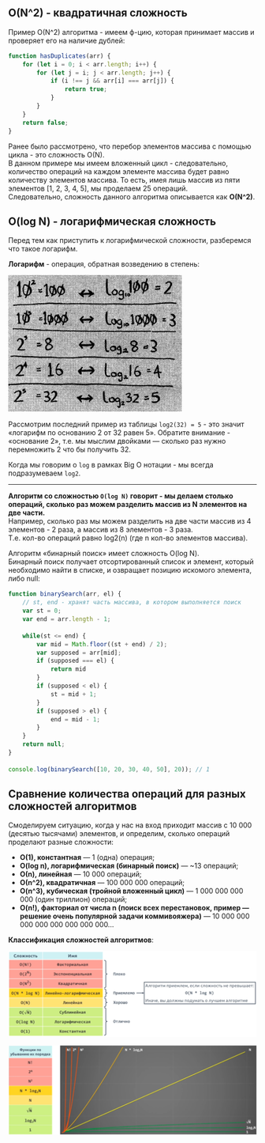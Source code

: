 ## O(N^2) - квадратичная сложность

Пример O(N^2) алгоритма - имеем ф-цию, которая принимает массив и проверяет его на наличие дублей:
```js
function hasDuplicates(arr) {
	for (let i = 0; i < arr.length; i++) {
		for (let j = i; j < arr.length; j++) {
			if (i !== j && arr[i] === arr[j]) {
				return true;
			}
		}
	}
	return false;
}
```
Ранее было рассмотрено, что перебор элементов массива с помощью цикла - это сложность O(N).    
В данном примере мы имеем вложенный цикл - следовательно, количество операций на каждом элементе массива будет равно количеству элементов массива. То есть, имея лишь массив из пяти элементов [1, 2, 3, 4, 5], мы проделаем 25 операций.     
Следовательно, сложность данного алгоритма описывается как **O(N^2)**.   

## O(log N) - логарифмическая сложность

Перед тем как приступить к логарифмической сложности, разберемся что такое логарифм.  

**Логарифм** - операция, обратная возведению в степень:

![](./imgs/log.png)

Рассмотрим последний пример из таблицы `log2(32) = 5` - это значит «логарифм по основанию 2 от 32 равен 5». Обратите внимание - «основание 2», т.е. мы мыслим двойками — сколько раз нужно перемножить 2 что бы получить 32.

Когда мы говорим о `log` в рамках Big O нотации - мы всегда подразумеваем `log2`.

---

**Алгоритм со сложностью `O(log N)` говорит - мы делаем столько операций, сколько раз можем разделить массив из N элементов на две части.**   
Например, сколько раз мы можем разделить на две части массив из 4 элементов - 2 раза, а массив из 8 элементов - 3 раза.    
Т.е. кол-во операций равно log2(n) (где n кол-во элементов массива).  

Алгоритм «бинарный поиск» имеет сложность O(log N).   
Бинарный поиск получает отсортированный список и элемент, который необходимо найти в списке, и озвращает позицию искомого элемента, либо null:
```js
function binarySearch(arr, el) {
	// st, end - хранят часть массива, в котором выполняется поиск
	var st = 0;
	var end = arr.length - 1;

	while(st <= end) {
		var mid = Math.floor((st + end) / 2);
		var supposed = arr[mid];
		if (supposed === el) {
			return mid
		} 
		if (supposed < el) {
			st = mid + 1;
		} 
		if (supposed > el) {
			end = mid - 1;
		}
	}
	return null;
}

console.log(binarySearch([10, 20, 30, 40, 50], 20)); // 1
```

## Сравнение количества операций для разных сложностей алгоритмов
  
Смоделируем ситуацию, когда у нас на вход приходит массив с 10 000 (десятью тысячами) элементов, и определим, сколько операций проделают разные сложности:

- **O(1), константная** — 1 (одна) операция;
- **O(log n), логарифмическая (бинарный поиск)** — ~13 операций;
- **О(n), линейная** — 10 000 операций;
- **О(n^2), квадратичная** — 100 000 000 операций;
- **O(n^3), кубическая (тройной вложенный цикл)** — 1 000 000 000 000 (один триллион) операций;
- **O(n!), факториал от числа n (поиск всех перестановок, пример — решение очень популярной задачи коммивояжера)** — 10 000 000 000 000 000 000 000 000... 

**Классификация сложностей алгоритмов**:  

![](./imgs/Сложности-алгоритмов.png)

![](./imgs/Графики-алгоритмов.png)